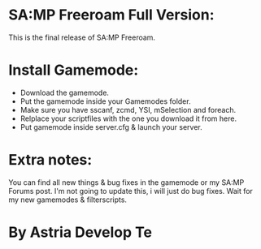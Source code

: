 # SA:MP Freeroam Full Version:

This is the final release of SA:MP Freeroam.


# Install Gamemode:
- Download the gamemode.
- Put the gamemode inside your Gamemodes folder.
- Make sure you have sscanf, zcmd, YSI, mSelection and foreach.
- Relplace your scriptfiles with the one you download it from here.
- Put gamemode inside server.cfg & launch your server.

# Extra notes:
You can find all new things & bug fixes in the gamemode or my SA:MP Forums post. I'm not going to update this, i will just do bug fixes. Wait for my new gamemodes & filterscripts.

# By Astria Develop  Te
